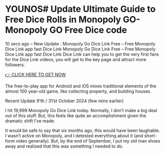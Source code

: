 # YOUNOS# Update Ultimate Guide to Free Dice Rolls in Monopoly GO-Monopoly GO Free Dice code

10 secs ago – New Update : Monopoly Go Dice Link Free – Free Monopoly Dice Link app fast Dice Link Monopoly Go Dice Link Free – Free Monopoly Dice Link app fast Dice Link Dice Link can help you to get the very first fans for the Dice Link videos, you will get to the key page and attract more followers.

[👉 CLICK HERE TO GET NOW
](https://appbitly.com/Monopoly-Go-Dice)

The free-to-play app for Android and iOS mixes traditional elements of the almost 100 year-old game, like collecting property, and building houses.

Recent Update 9’th / 31’st October 2024 (few mins earlier)

I hit 19,999 Monopoly Go Dice Link today. Normally, I don’t make a big deal out of this stuff. But, this feels like quite an accomplishment given the dramatic shift I’ve made.

It would be safe to say that six months ago, this would have been laughable. I wasn’t active on Monopoly, and I detested everything about it (and short-form video generally). But, by the end of September, I put my old man shoes away and realized that this was something I needed to do.
